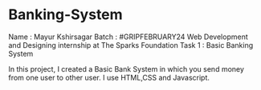 # Banking-System

Name : Mayur Kshirsagar
Batch : #GRIPFEBRUARY24
Web Development and Designing internship at The Sparks Foundation
Task 1 : Basic Banking System 

In this project, I created a Basic Bank System in which you send money from one user to other user.
I use HTML,CSS and Javascript.

